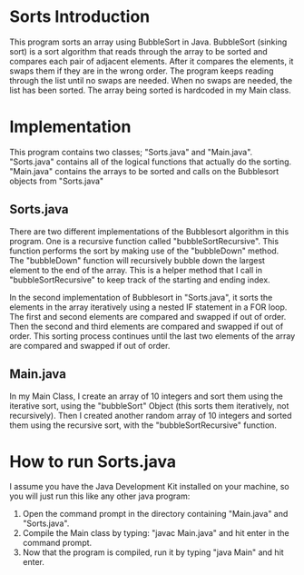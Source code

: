 # Sorts Introduction
This program sorts an array using BubbleSort in Java. BubbleSort (sinking sort) is a sort algorithm that reads through the array to be sorted and compares each pair of adjacent elements. After it compares the elements, it swaps them if they are in the wrong order. The program keeps reading through the list until no swaps are needed. When no swaps are needed, the list has been sorted. 
The array being sorted is hardcoded in my Main class.

# Implementation 
This program contains two classes; "Sorts.java" and "Main.java". "Sorts.java" contains all of the logical functions that actually do the sorting. "Main.java" contains the arrays to be sorted and calls on the Bubblesort objects from "Sorts.java"

## Sorts.java
There are two different implementations of the Bubblesort algorithm in this program. One is a recursive function called "bubbleSortRecursive". This function performs the sort by making use of the "bubbleDown" method. 
The "bubbleDown" function will recursively bubble down the largest element to the end of the array. This is a helper method that I call in "bubbleSortRecursive" to keep track of the starting and ending index.

In the second implementation of Bubblesort in "Sorts.java", it sorts the elements in the array iteratively using a nested IF statement in a FOR loop. The first and second elements are compared and swapped if out of order.  
Then the second and third elements are compared and swapped if out of order. This sorting process continues until the last two elements of the array are compared and swapped if out of order.

## Main.java
In my Main Class, I create an array of 10 integers and sort them using the iterative sort, using the "bubbleSort" Object (this sorts them iteratively, not recursively). 
Then I created another random array of 10 integers and sorted them using the recursive sort, with the "bubbleSortRecursive" function.

# How to run Sorts.java
I assume you have the Java Development Kit installed on your machine, so you will just run this like any other java program:
  1.  Open the command prompt in the directory containing "Main.java" and "Sorts.java".
  2.  Compile the Main class by typing: "javac Main.java" and hit enter in the command prompt.
  3.  Now that the program is compiled, run it by typing "java Main" and hit enter.



